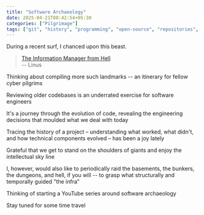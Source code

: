 ```yaml
---
title: "Software Archaeology"
date: 2025-04-21T08:42:54+05:30
categories: ["Pilgrimage"]
tags: ["git", "history", "programming", "open-source", "repositories", "version-control", "evolution"]
---
```


During a recent surf, I chanced upon this beast.

> [The Information Manager from Hell](https://github.com/git/git/commit/e83c5163316f89bfbde7d9ab23ca2e25604af290)  
> -- Linus


Thinking about compiling more such landmarks -- an itinerary for fellow cyber pilgrims  

Reviewing older codebases is an underrated exercise for software engineers  

It's a journey through the evolution of code, revealing  the engineering decisions that moulded what we deal with today   

Tracing the history of a project – understanding what worked, what didn't, and how technical components evolved – has been a joy lately  

Grateful that we get to stand on the shoulders of giants and enjoy the intellectual sky line  

I, however, would also like to periodically raid the basements, the bunkers, the dungeons, and hell, if you will -- to grasp what structurally and temporally guided "the infra"  

Thinking of starting a YouTube series around software archaeology  

Stay tuned for some time travel  
